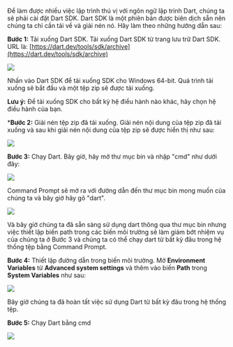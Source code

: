 Để làm được nhiều việc lập trình thú vị với ngôn ngữ lập trình Dart, chúng ta sẽ phải cài đặt Dart SDK. Dart SDK là một phiên bản được biên dịch sẵn nên chúng ta chỉ cần tải về và giải nén nó. Hãy làm theo những hướng dẫn sau:

**Bước 1:** Tải xuống Dart SDK. Tải xuống Dart SDK từ trang lưu trữ Dart SDK. URL là: [https://dart.dev/tools/sdk/archive](https://dart.dev/tools/sdk/archive)

![](https://media.geeksforgeeks.org/wp-content/uploads/20200602151136/DART2.png)

Nhấn vào Dart SDK để tải xuống SDK cho Windows 64-bit. Quá trình tải xuống sẽ bắt đầu và một tệp zip sẽ được tải xuống.

**Lưu ý:** Để tải xuống SDK cho bất kỳ hệ điều hành nào khác, hãy chọn hệ điều hành của bạn.

***Bước 2:** Giải nén tệp zip đã tải xuống. Giải nén nội dung của tệp zip đã tải xuống và sau khi giải nén nội dung của tệp zip sẽ được hiển thị như sau:

![](https://media.geeksforgeeks.org/wp-content/uploads/20200602152011/DART3.png)

**Bước 3:** Chạy Dart. Bây giờ, hãy mở thư mục bin và nhập "cmd" như dưới đây:

![](https://media.geeksforgeeks.org/wp-content/uploads/20200602153521/DART4.png)

Command Prompt sẽ mở ra với đường dẫn đến thư mục bin mong muốn của chúng ta và bây giờ hãy gõ "dart".

![](https://media.geeksforgeeks.org/wp-content/uploads/20200602154058/DART5.png)

Và bây giờ chúng ta đã sẵn sàng sử dụng dart thông qua thư mục bin nhưng việc thiết lập biến path trong các biến môi trường sẽ làm giảm bớt nhiệm vụ của chúng ta ở Bước 3 và chúng ta có thể chạy dart từ bất kỳ đâu trong hệ thống tệp bằng Command Prompt.

**Bước 4:** Thiết lập đường dẫn trong biến môi trường. Mở **Environment Variables** từ **Advanced system settings** và thêm vào biến **Path** trong **System Variables** như sau:

![](https://media.geeksforgeeks.org/wp-content/uploads/20200602155628/DART6-2.png)

Bây giờ chúng ta đã hoàn tất việc sử dụng Dart từ bất kỳ đâu trong hệ thống tệp.

**Bước 5:** Chạy Dart bằng cmd

![](https://media.geeksforgeeks.org/wp-content/uploads/20200602160339/DART7.png)